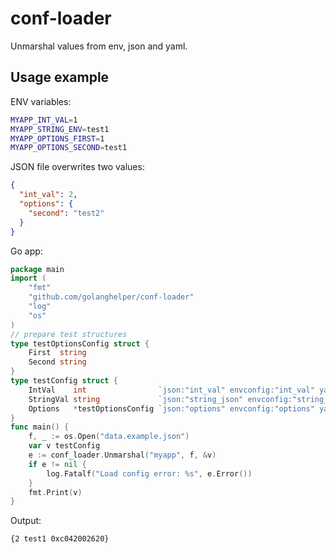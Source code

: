 # conf-loader
Unmarshal values from env, json and yaml.

## Usage example


ENV variables:

```bash
MYAPP_INT_VAL=1
MYAPP_STRING_ENV=test1
MYAPP_OPTIONS_FIRST=1
MYAPP_OPTIONS_SECOND=test1
```

JSON file overwrites two values:

```json
{
  "int_val": 2,
  "options": {
    "second": "test2"
  }
}
```

Go app:

```go
package main
import (
	"fmt"
	"github.com/golanghelper/conf-loader"
	"log"
	"os"
)
// prepare test structures
type testOptionsConfig struct {
	First  string
	Second string
}
type testConfig struct {
	IntVal    int                `json:"int_val" envconfig:"int_val" yaml:"int_val"`
	StringVal string             `json:"string_json" envconfig:"string_env" yaml:"string_yaml"`
	Options   *testOptionsConfig `json:"options" envconfig:"options" yaml:"options"`
}
func main() {
	f, _ := os.Open("data.example.json")
	var v testConfig
	e := conf_loader.Unmarshal("myapp", f, &v)
	if e != nil {
		log.Fatalf("Load config error: %s", e.Error())
	}
	fmt.Print(v)
}
```

Output:

```
{2 test1 0xc042002620}
```
